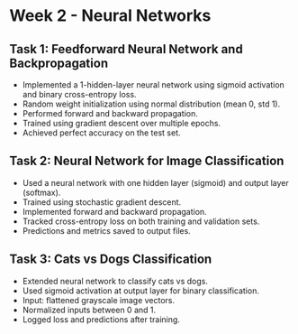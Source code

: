# Week 2 - Neural Networks

## Task 1: Feedforward Neural Network and Backpropagation

- Implemented a 1-hidden-layer neural network using sigmoid activation and binary cross-entropy loss.
- Random weight initialization using normal distribution (mean 0, std 1).
- Performed forward and backward propagation.
- Trained using gradient descent over multiple epochs.
- Achieved perfect accuracy on the test set.

## Task 2: Neural Network for Image Classification

- Used a neural network with one hidden layer (sigmoid) and output layer (softmax).
- Trained using stochastic gradient descent.
- Implemented forward and backward propagation.
- Tracked cross-entropy loss on both training and validation sets.
- Predictions and metrics saved to output files.

## Task 3: Cats vs Dogs Classification

- Extended neural network to classify cats vs dogs.
- Used sigmoid activation at output layer for binary classification.
- Input: flattened grayscale image vectors.
- Normalized inputs between 0 and 1.
- Logged loss and predictions after training.

